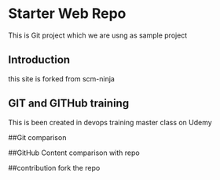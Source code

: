 # Starter Web Repo

This is Git project which we are usng as sample project

## Introduction

this site is forked from scm-ninja

## GIT and GITHub training

This is been created in devops training master class on Udemy

##Git comparison

##GitHub Content
comparison with repo

##contribution
fork the repo